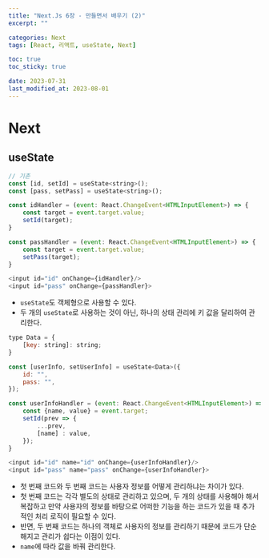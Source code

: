 ```yaml
---
title: "Next.Js 6장 - 만들면서 배우기 (2)"
excerpt: ""

categories: Next
tags: [React, 리액트, useState, Next]

toc: true
toc_sticky: true

date: 2023-07-31
last_modified_at: 2023-08-01
---
```


# Next

## useState

```js
// 기존
const [id, setId] = useState<string>();
const [pass, setPass] = useState<string>();

const idHandler = (event: React.ChangeEvent<HTMLInputElement>) => {
    const target = event.target.value;
    setId(target);
}

const passHandler = (event: React.ChangeEvent<HTMLInputElement>) => {
    const target = event.target.value;
    setPass(target);
}

<input id="id" onChange={idHandler}/>
<input id="pass" onChange={passHandler}>
```

- `useState`도 객체형으로 사용할 수 있다.
- 두 개의 `useState`로 사용하는 것이 아닌, 하나의 상태 관리에 키 값을 달리하여 관리한다.

```js
type Data = {
    [key: string]: string;
}

const [userInfo, setUserInfo] = useState<Data>({
    id: "",
    pass: "",
});

const userInfoHandler = (event: React.ChangeEvent<HTMLInputElement>) => {
    const {name, value} = event.target;
    setId(prev => {
        ...prev,
        [name] : value,
    });
}

<input id="id" name="id" onChange={userInfoHandler}/>
<input id="pass" name="pass" onChange={userInfoHandler}>
```

- 첫 번째 코드와 두 번째 코드는 사용자 정보를 어떻게 관리하냐는 차이가 있다.
- 첫 번째 코드는 각각 별도의 상태로 관리하고 있으며, 두 개의 상태를 사용해야 해서 복잡하고 만약 사용자의 정보를 바탕으로 어떠한 기능을 하는 코드가 있을 때 추가적인 처리 로직이 필요할 수 있다.
- 반면, 두 번째 코드는 하나의 객체로 사용자의 정보를 관리하기 때문에 코드가 단순해지고 관리가 쉽다는 이점이 있다.
- `name`에 따라 값을 바꿔 관리한다.
